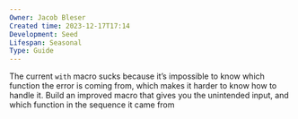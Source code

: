```yaml
---
Owner: Jacob Bleser
Created time: 2023-12-17T17:14
Development: Seed
Lifespan: Seasonal
Type: Guide
---
```

The current `with` macro sucks because it’s impossible to know which function the error is coming from, which makes it harder to know how to handle it.
Build an improved macro that gives you the unintended input, and which function in the sequence it came from